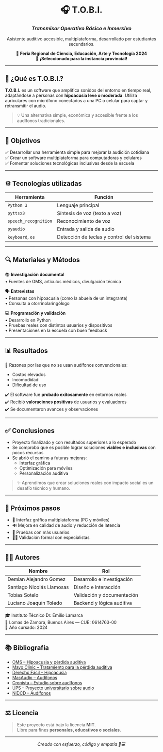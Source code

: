 <h1 align="center">🎧 T.O.B.I.</h1>
<h3 align="center"><i>Transmisor Operativo Básico e Inmersivo</i></h3>
<p align="center">Asistente auditivo accesible, multiplataforma, desarrollado por estudiantes secundarios.</p>

<p align="center">
  🧪 <b>Feria Regional de Ciencia, Educación, Arte y Tecnología 2024</b><br/>
  🏅 <b>¡Seleccionado para la instancia provincial!</b>
</p>

---

## 📌 ¿Qué es T.O.B.I.?

**T.O.B.I.** es un software que amplifica sonidos del entorno en tiempo real, adaptándose a personas con **hipoacusia leve o moderada**. Utiliza auriculares con micrófono conectados a una PC o celular para captar y retransmitir el audio.

> 💡 Una alternativa simple, económica y accesible frente a los audífonos tradicionales.

---

## 🎯 Objetivos

✅ Desarrollar una herramienta simple para mejorar la audición cotidiana  
✅ Crear un software multiplataforma para computadoras y celulares  
✅ Fomentar soluciones tecnológicas inclusivas desde la escuela  

---

## ⚙️ Tecnologías utilizadas

| Herramienta | Función |
|-------------|---------|
| `Python 3` | Lenguaje principal |
| `pyttsx3` | Síntesis de voz (texto a voz) |
| `speech_recognition` | Reconocimiento de voz |
| `pyaudio` | Entrada y salida de audio |
| `keyboard`, `os` | Detección de teclas y control del sistema |

---

## 🔍 Materiales y Métodos

📚 **Investigación documental**  
• Fuentes de OMS, artículos médicos, divulgación técnica  

🗣️ **Entrevistas**  
• Personas con hipoacusia (como la abuela de un integrante)  
• Consulta a otorrinolaringólogo  

💻 **Programación y validación**  
• Desarrollo en Python  
• Pruebas reales con distintos usuarios y dispositivos  
• Presentaciones en la escuela con buen feedback  

---

## 📊 Resultados

📌 Razones por las que no se usan audífonos convencionales:
- Costos elevados
- Incomodidad
- Dificultad de uso

✔️ El software fue **probado exitosamente** en entornos reales  
✔️ Recibió **valoraciones positivas** de usuarios y evaluadores  
✔️ Se documentaron avances y observaciones

---

## ✅ Conclusiones

- Proyecto finalizado y con resultados superiores a lo esperado  
- Se comprobó que es posible lograr soluciones **viables e inclusivas** con pocos recursos  
- Se abrió el camino a futuras mejoras:
  - Interfaz gráfica
  - Optimización para móviles
  - Personalización auditiva  

> ✨ Aprendimos que crear soluciones reales con impacto social es un desafío técnico y humano.

---

## 🚀 Próximos pasos

- 🎨 Interfaz gráfica multiplataforma (PC y móviles)  
- 🔊 Mejora en calidad de audio y reducción de latencia  
- 🧪 Pruebas con más usuarios  
- 👨‍⚕️ Validación formal con especialistas  

---

## 👨‍💻 Autores

| Nombre                       | Rol                          |
|-----------------------------|------------------------------|
| Demian Alejandro Gomez      | Desarrollo e investigación   |
| Santiago Nicolás Llamosas   | Diseño e interacción         |
| Tobias Sotelo               | Validación y documentación   |
| Luciano Joaquín Toledo      | Backend y lógica auditiva    |

🎓 Instituto Técnico Dr. Emilio Lamarca  
📍 Lomas de Zamora, Buenos Aires — CUE: 0614763-00  
📆 Año cursado: 2024

---

## 📚 Bibliografía

- [OMS – Hipoacusia y pérdida auditiva](https://www.who.int/es/news-room/fact-sheets/detail/deafness-and-hearing-loss)  
- [Mayo Clinic – Tratamiento para la pérdida auditiva](https://www.mayoclinic.org/es/diseases-conditions/hearing-loss/diagnosis-treatment/drc-20373077)  
- [Derecho Fácil – Hipoacusia](https://www.argentina.gob.ar/justicia/derechofacil/leysimple/hipoacusia)  
- [MasAudio – Audífonos](https://masaudio.cl/faqs/son-todos-los-audifonos-para-sordos-iguales/)  
- [Cronista – Estudio sobre audífonos](https://www.cronista.com/informacion-gral/no-es-solo-para-escuchar-el-estudio-cientifico-que-revelo-el-sorprendente-beneficio-de-usar-audifonos/)  
- [UPS – Proyecto universitario sobre audio](https://dspace.ups.edu.ec/bitstream/123456789/25160/1/UPS-CT010613.pdf)  
- [NIDCD – Audífonos](https://www.nidcd.nih.gov/es/espanol/audifonos)

---

## ⚖️ Licencia

> Este proyecto está bajo la licencia **MIT**.  
> Libre para fines **personales, educativos o sociales**.

---

<p align="center"><i>Creado con esfuerzo, código y empatía 🧠💻</i></p>
